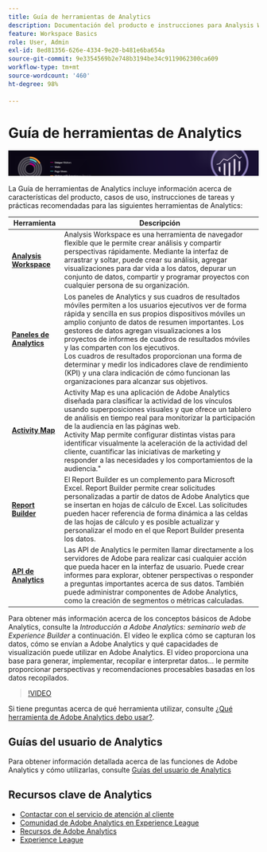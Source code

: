 ```yaml
---
title: Guía de herramientas de Analytics
description: Documentación del producto e instrucciones para Analysis Workspace, paneles de Analytics (aplicación móvil), Activity Map, Report Builder, API de informes y Reports & Analytics.
feature: Workspace Basics
role: User, Admin
exl-id: 8ed81356-626e-4334-9e20-b481e6ba654a
source-git-commit: 9e3354569b2e748b3194be34c9119062300ca609
workflow-type: tm+mt
source-wordcount: '460'
ht-degree: 98%

---
```


# Guía de herramientas de Analytics

![Banner](../../assets/doc_banner_analyze.png)

La Guía de herramientas de Analytics incluye información acerca de características del producto, casos de uso, instrucciones de tareas y prácticas recomendadas para las siguientes herramientas de Analytics:

| Herramienta | Descripción |
|-----------|----------------|
| **[Analysis Workspace](https://experienceleague.adobe.com/docs/analytics/analyze/analysis-workspace/home.html?lang=es)** | Analysis Workspace es una herramienta de navegador flexible que le permite crear análisis y compartir perspectivas rápidamente. Mediante la interfaz de arrastrar y soltar, puede crear su análisis, agregar visualizaciones para dar vida a los datos, depurar un conjunto de datos, compartir y programar proyectos con cualquier persona de su organización. |
| **[Paneles de Analytics](https://experienceleague.adobe.com/docs/analytics/analyze/mobapp/home.html?lang=es)** | Los paneles de Analytics y sus cuadros de resultados móviles permiten a los usuarios ejecutivos ver de forma rápida y sencilla en sus propios dispositivos móviles un amplio conjunto de datos de resumen importantes. Los gestores de datos agregan visualizaciones a los proyectos de informes de cuadros de resultados móviles y las comparten con los ejecutivos.  <br>Los cuadros de resultados proporcionan una forma de determinar y medir los indicadores clave de rendimiento (KPI) y una clara indicación de cómo funcionan las organizaciones para alcanzar sus objetivos. |
| **[Activity Map](https://experienceleague.adobe.com/docs/analytics/analyze/activity-map/activity-map.html?lang=es)** | Activity Map es una aplicación de Adobe Analytics diseñada para clasificar la actividad de los vínculos usando superposiciones visuales y que ofrece un tablero de análisis en tiempo real para monitorizar la participación de la audiencia en las páginas web. <br>Activity Map permite configurar distintas vistas para identificar visualmente la aceleración de la actividad del cliente, cuantificar las iniciativas de marketing y responder a las necesidades y los comportamientos de la audiencia.&quot; |
| **[Report Builder](https://experienceleague.adobe.com/docs/analytics/analyze/report-builder/home.html?lang=es)** | El Report Builder es un complemento para Microsoft Excel. Report Builder permite crear solicitudes personalizadas a partir de datos de Adobe Analytics que se insertan en hojas de cálculo de Excel. Las solicitudes pueden hacer referencia de forma dinámica a las celdas de las hojas de cálculo y es posible actualizar y personalizar el modo en el que Report Builder presenta los datos. |
| **[API de Analytics ](https://developer.adobe.com/analytics-apis/docs/2.0/)** | Las API de Analytics le permiten llamar directamente a los servidores de Adobe para realizar casi cualquier acción que pueda hacer en la interfaz de usuario. Puede crear informes para explorar, obtener perspectivas o responder a preguntas importantes acerca de sus datos. También puede administrar componentes de Adobe Analytics, como la creación de segmentos o métricas calculadas. |

Para obtener más información acerca de los conceptos básicos de Adobe Analytics, consulte la *Introducción a Adobe Analytics: seminario web de Experience Builder* a continuación. El vídeo le explica cómo se capturan los datos, cómo se envían a Adobe Analytics y qué capacidades de visualización puede utilizar en Adobe Analytics. El vídeo proporciona una base para generar, implementar, recopilar e interpretar datos... le permite proporcionar perspectivas y recomendaciones procesables basadas en los datos recopilados.

>[!VIDEO](https://video.tv.adobe.com/v/27429/?quality=12)

Si tiene preguntas acerca de qué herramienta utilizar, consulte [¿Qué herramienta de Adobe Analytics debo usar?](https://experienceleague.adobe.com/docs/analytics/analyze/admin-overview/which-analytics-tool.html?lang=es).

## Guías del usuario de Analytics

Para obtener información detallada acerca de las funciones de Adobe Analytics y cómo utilizarlas, consulte [Guías del usuario de Analytics](https://experienceleague.adobe.com/docs/analytics.html?lang=es)

## Recursos clave de Analytics

* [Contactar con el servicio de atención al cliente](https://experienceleague.adobe.com/?support-solution=Analytics?lang=es#support)
* [Comunidad de Adobe Analytics en Experience League](https://experienceleaguecommunities.adobe.com/t5/adobe-analytics/ct-p/adobe-analytics-community?profile.language=es)
* [Recursos de Adobe Analytics](https://experienceleaguecommunities.adobe.com/t5/adobe-analytics-discussions/adobe-analytics-resources/m-p/276666?profile.language=es)
* [Experience League](https://experienceleague.adobe.com/?lang=es#home)

